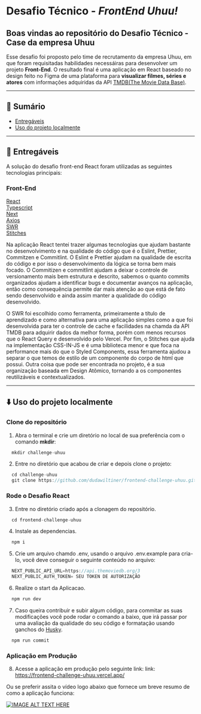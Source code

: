 # Desafio Técnico - _FrontEnd Uhuu!_

## Boas vindas ao repositório do Desafio Técnico - Case da empresa Uhuu

Esse desafio foi proposto pelo time de recrutamento da empresa Uhuu, em que foram requisitadas habilidades necessáiras para desenvolver um projeto **Front-End**. O resultado final é uma aplicação em React baseado no design feito no Figma de uma plataforma para **visualizar filmes, séries e atores** com informações adquiridas da API [TMDB(The Movie Data Base)](https://developer.themoviedb.org/reference/intro/getting-started).

---

## 📌 Sumário

- [Entregáveis](#entregáveis)
- [Uso do projeto localmente](#uso-do-projeto-localmente)

---

## 🚀 Entregáveis

A solução do desafio front-end React foram utilizadas as seguintes tecnologias principais:

### Front-End

[React](https://reactjs.org/)<br>
[Typescript](https://www.typescriptlang.org/)<br>
[Next](https://nextjs.org/)<br>
[Axios](https://axios-http.com/docs/intro/)<br>
[SWR](https://swr.vercel.app/pt-BR)<br>
[Stitches](https://stitches.dev/)<br>

Na aplicação React tentei trazer algumas tecnologias que ajudam bastante no desenvolvimento e na qualidade do código que é o Eslint, Prettier, Commitzen e Commitlint. O Eslint e Prettier ajudam na qualidade de escrita do código e por isso o desenvolvimento da lógica se torna bem mais focado. O Commitizen e commitlint ajudam a deixar o controle de versionamento mais bem estrutura e descrito, sabemos o quanto commits organizados ajudam a identificar bugs e documentar avanços na aplicação, então como consequência permite dar mais atenção ao que está de fato sendo desenvolvido e ainda assim manter a qualidade do código desenvolvido. 

O SWR foi escolhido como ferramenta, primeiramente a título de aprendizado e como alternativa para uma aplicação simples como a que foi desenvolvida para ter o controle de cache e facilidades na chamda da API TMDB para adquirir dados da melhor forma, porém com menos recursos que o React Query e desenvolvido pelo Vercel. Por fim, o Stitches que ajuda na implementação CSS-IN-JS e é uma biblioteca menor e que foca na performance mais do que o Styled Components, essa ferramenta ajudou a separar o que temos de estilo de um componente do corpo de html que possui. Outra coisa que pode ser encontrada no projeto, é a sua organização baseada em Design Atômico, tornando a os componentes reutilizáveis e contextualizados.

---

## ⬇️ Uso do projeto localmente

### Clone do repositório

1. Abra o terminal e crie um diretório no local de sua preferência com o comando **mkdir**:

```javascript
  mkdir challenge-uhuu
```

2. Entre no diretório que acabou de criar e depois clone o projeto:

```javascript
  cd challenge-uhuu
  git clone https://github.com/dudawiltiner/frontend-challenge-uhuu.git
```

### Rode o Desafio React

3. Entre no diretório criado após a clonagem do repositório.

```javascript
  cd frontend-challenge-uhuu
```

4. Instale as dependencias.

```javascript
  npm i
```

5. Crie um arquivo chamdo .env, usando o arquivo .env.example para cria-lo, você deve conseguir o seguinte conteúdo no arquivo:

```javascript
  NEXT_PUBLIC_API_URL=https://api.themoviedb.org/3
  NEXT_PUBLIC_AUTH_TOKEN= SEU TOKEN DE AUTORIZAÇÃO
```

6. Realize o start da Aplicacao.

```javascript
  npm run dev
```

7. Caso queira contribuir e subir algum código, para commitar as suas modificações você pode rodar o comando a baixo, que irá passar por uma avaliação da qualidade do seu código e formatação usando ganchos do [Husky](https://typicode.github.io/husky/).

```javascript
  npm run commit
```

### Aplicação em Produção

8. Acesse a aplicação em produção pelo seguinte link:
   link: https://frontend-challenge-uhuu.vercel.app/

Ou se preferir assita o vídeo logo abaixo que fornece um breve resumo de como a aplicação funciona:

[![IMAGE ALT TEXT HERE](https://img.youtube.com/vi/KcxCEPZo0hY/0.jpg)](https://www.youtube.com/watch?v=KcxCEPZo0hY)
